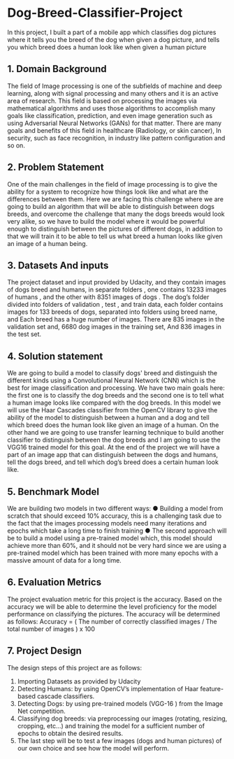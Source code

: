 # Dog-Breed-Classifier-Project



In this project, I built a part of a mobile app which classifies dog pictures where it tells you the breed
of the dog when given a dog picture, and tells you which breed does a human look like when given a human picture 

## 1. Domain Background
The field of Image processing is one of the subfields of machine and deep learning, along with signal processing and many others and it is an active area of research.
This field is based on processing the images via mathematical algorithms and uses those algorithms to accomplish many goals like classification, prediction, and even image generation such as using Adversarial Neural Networks (GANs) for that matter.
There are many goals and benefits of this field in healthcare (Radiology, or skin cancer), In security, such as face recognition, in industry like pattern configuration and so on. 

## 2. Problem Statement
One of the main challenges in the field of image processing is to give the ability for a system to recognize how things look like and what are the differences between them.
Here  we are facing this challenge where we are going to build an algorithm that will be able to distinguish between dogs breeds, and overcome the challenge that many the dogs breeds would look very alike, so we have to build the model where it would be powerful enough to distinguish between the pictures of different dogs, in addition to that we will train it to be able to tell us what breed a human looks like given an image of a human being. 


## 3. Datasets And inputs
The project dataset and input provided by Udacity, and they contain images of dogs
breed and humans, in separate folders , one contains 13233 images of humans , and the
other with 8351 images of dogs .
The dog’s folder divided into folders of validation , test , and train data, each folder
contains images for 133 breeds of dogs, separated into folders using breed name, and
Each breed has a huge number of images.
There are 835 images in the validation set and, 6680 dog images in the training set, And
836 images in the test set.


## 4. Solution statement
We are going to build a model to classify dogs' breed and distinguish the different kinds using a Convolutional Neural Network (CNN) which is the best for image classification and processing. We have two main goals here: the first one is to classify the dog breeds and the second one is to tell what a human image looks like compared with the dog breeds.
In this model we will use the Haar Cascades classifier from the OpenCV library to give the ability of the model to distinguish between a human and a dog and tell which breed does the human look like given an image of a human. On the other hand we are going to use transfer learning technique to build another classifier to distinguish between the dog breeds and I am going to use the VGG16 trained model for this goal. At the end of the project we will have a part of an image app that can distinguish between the dogs and humans, tell the dogs breed, and tell which dog’s breed does a certain human look like. 


## 5. Benchmark Model
We are building two models in two different ways:
● Building a model from scratch that should exceed 10% accuracy, this is a challenging task due to the fact that the images processing models need many iterations and epochs which take a long time to finish training
● The second approach will be to build a model using a pre-trained model which, this model should achieve more than 60%, and it should not be very hard since we are using a pre-trained model which has been trained with more many epochs with a massive amount of data for a long time. 


## 6. Evaluation Metrics
The project evaluation metric for this project is the accuracy. Based on the accuracy we will be able to determine the level proficiency for the model performance on classifying the pictures.
The accuracy will be determined as follows:
Accuracy = ( The number of correctly classified images / The total number of images ) x 100


## 7. Project Design
The design steps of this project are as follows: 
1. Importing Datasets as provided by Udacity
2. Detecting Humans: by using OpenCV’s implementation of Haar feature-based cascade
classifiers.
3. Detecting Dogs: by using pre-trained models (VGG-16 ) from the Image Net competition.
4. Classifying dog breeds: via preprocessing our images  (rotating, resizing, cropping, etc...) and training the model for a sufficient number of epochs to obtain the desired results.
5. The last step will be to test a few images (dogs and human pictures) of our own choice and see how the model will perform. 

